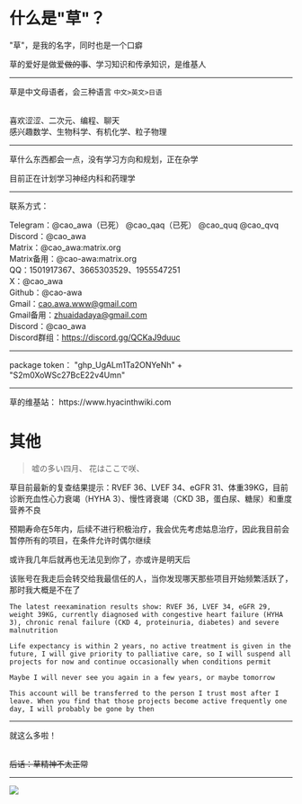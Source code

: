 # 什么是"草"？
"草"，是我的名字，同时也是一个口癖

草的爱好是做爱~~做的事~~、学习知识和传承知识，是维基人
<hr>

草是中文母语者，会三种语言 ``` 中文>英文>日语 ```

\
喜欢涩涩、二次元、编程、聊天 \
感兴趣数学、生物科学、有机化学、粒子物理

<hr>
草什么东西都会一点，没有学习方向和规划，正在杂学

目前正在计划学习神经内科和药理学

<hr>

联系方式：

Telegram：@cao_awa（已死） @cao_qaq（已死）  @cao_quq  @cao_qvq \
Discord：@cao_awa \
Matrix：@cao_awa:matrix.org \
Matrix备用：@cao-awa:matrix.org \
QQ：1501917367、3665303529、1955547251 \
X：@cao_awa \
Github：@cao-awa \
Gmail：cao.awa.www@gmail.com \
Gmail备用：zhuaidadaya@gmail.com \
Discord：@cao_awa \
Discord群组：https://discord.gg/QCKaJ9duuc

<hr>
package token：
"ghp_UgALm1Ta2ONYeNh" + "S2m0XoWSc27BcE22v4Umn"

<hr>
草的维基站： https://www.hyacinthwiki.com

# 其他
> 嘘の多い四月、
> 花はここで咲、

草目前最新的复查结果提示：RVEF 36、LVEF 34、eGFR 31、体重39KG，目前诊断充血性心力衰竭（HYHA 3）、慢性肾衰竭（CKD 3B，蛋白尿、糖尿）和重度营养不良

预期寿命在5年内，后续不进行积极治疗，我会优先考虑姑息治疗，因此我目前会暂停所有的项目，在条件允许时偶尔继续

或许我几年后就再也无法见到你了，亦或许是明天后

该账号在我走后会转交给我最信任的人，当你发现哪天那些项目开始频繁活跃了，那时我大概是不在了

```
The latest reexamination results show: RVEF 36, LVEF 34, eGFR 29, weight 39KG, currently diagnosed with congestive heart failure (HYHA 3), chronic renal failure (CKD 4, proteinuria, diabetes) and severe malnutrition

Life expectancy is within 2 years, no active treatment is given in the future, I will give priority to palliative care, so I will suspend all projects for now and continue occasionally when conditions permit

Maybe I will never see you again in a few years, or maybe tomorrow

This account will be transferred to the person I trust most after I leave. When you find that those projects become active frequently one day, I will probably be gone by then
```

<hr>
就这么多啦！

\
~~后话：草精神不太正常~~
<hr>

![](https://count.getloli.com/get/@cao-awa.github.readme?theme=rule34)
